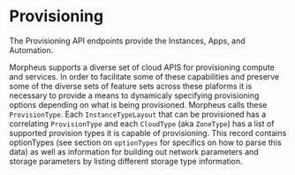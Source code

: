 # Provisioning

The Provisioning API endpoints provide the Instances, Apps, and Automation.

Morpheus supports a diverse set of cloud APIS for provisioning compute and services. In order to facilitate some of these capabilities and preserve some of the diverse sets of feature sets across these plaforms it is necessary to provide a means to dynamicaly specifying provisioning options depending on what is being provisioned. Morpheus calls these `ProvisionType`. Each `InstanceTypeLayout` that can be provisioned has a correlating `ProvisionType` and each `CloudType` (aka `ZoneType`) has a list of supported provision types it is capable of provisioning. This record contains optionTypes (see section on `optionTypes` for specifics on how to parse this data) as well as information for building out network parameters and storage parameters by listing different storage type information.


